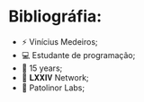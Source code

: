 # Bibliográfia:

-  ⚡ Vinícius Medeiros;
-  💻 Estudante de programação;
-  👅 15 years;
-  🚩 𝐋𝐗𝐗𝐈𝐕 Network;
-  🧪 Patolinor Labs;
